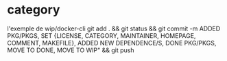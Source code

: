 # category
l'exemple de wip/docker-cli
git add . && git status && git commit -m ADDED PKG/PKGS, SET {LICENSE, CATEGORY, MAINTAINER, HOMEPAGE, COMMENT, MAKEFILE}, ADDED NEW DEPENDENCE/S, DONE PKG/PKGS, MOVE TO DONE, MOVE TO WIP" && git push
